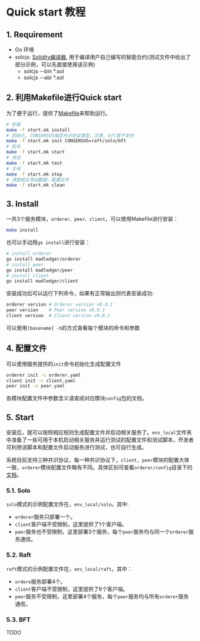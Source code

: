 # Quick start 教程

## 1. Requirement

- Go 环境
- solcjs: [Solidity编译器](https://github.com/ethereum/solc-js), 用于编译用户自己编写的智能合约(测试文件中给出了部分示例，可以先直接使用该示例)
  - solcjs --bin *.sol
  - solcjs --abi *.sol

## 2. 利用Makefile进行Quick start

为了便于运行，提供了[Makefile](start.mk)来帮助运行。

```bash
# 安装
make -f start.mk install
# 初始化, CONSENSUS指定共识协议类型，注意, bft暂不支持
make -f start.mk init CONSENSUS=raft/solo/bft
# 启动
make -f start.mk start
# 测试
make -f start.mk test
# 关闭
make -f start.mk stop
# 清楚相关测试数据，配置文件
make -f start.mk clean
```

## 3. Install

一共3个服务模块，`orderer、peer、client`，可以使用Makefile进行安装：

```bash
make install
```

也可以手动用`go install`进行安装：

```bash
# install orderer
go install madledger/orderer
# install peer
go install madledger/peer
# install client
go install madledger/client
```

安装成功后可以运行下列命令，如果有正常输出则代表安装成功:

```bash
orderer version # Orderer version v0.0.1
peer version    # Peer version v0.0.1
client version  # Client version v0.0.1
```

可以使用`[basename] -h`的方式查看每个模块的命令和参数

## 4. 配置文件

可以使用服务提供的`init`命令初始化生成配置文件

```bash
orderer init -c orderer.yaml
client init -c client.yaml
peer init -c peer.yaml
```

各模块配置文件中参数含义请查阅对应模块`config`包的文档。

## 5. Start

安装后，就可以按照相应规则生成配置文件并启动相关服务了。`env_local`文件夹中准备了一些可用于本机启动相关服务并运行测试的配置文件和测试脚本，开发者可利用该脚本和配置文件启动服务进行测试，也可自行生成。

系统目前支持三种共识协议，每一种共识协议下，`client, peer`模块的配置大体一致，`orderer`模块配置文件略有不同。具体区别可查看`orderer/config`目录下的[文档](orderer/conifig/README.md)。

### 5.1. Solo

`solo`模式的示例配置文件在，`env_local/solo`。其中:

- `orderer`服务只部署一个。
- `client`客户端不受限制，这里提供了1个客户端。
- `peer`服务也不受限制，这里部署3个服务，每个`peer`服务均与同一个`orderer`服务通信。

### 5.2. Raft

`raft`模式的示例配置文件在，`env_local/raft`。其中：

- `ordere`服务部署4个。
- `client`客户端不受限制，这里提供了6个客户端。
- `peer`服务不受限制，这里部署4个服务，每个`peer`服务均与所有`orderer`服务通信。

### 5.3. BFT

TODO
